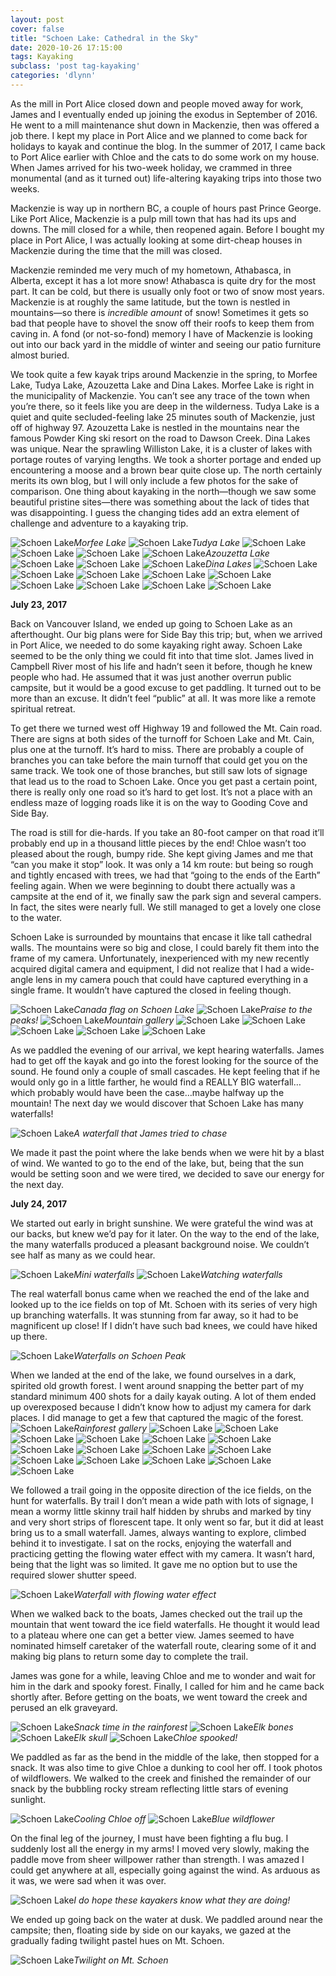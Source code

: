 ```yaml
---
layout: post
cover: false
title: "Schoen Lake: Cathedral in the Sky"
date: 2020-10-26 17:15:00
tags: Kayaking
subclass: 'post tag-kayaking'
categories: 'dlynn'
---
```


As the mill in Port Alice closed down and people moved away for work, James and I eventually ended up joining the exodus in September of 2016. He went to a mill maintenance shut down in Mackenzie, then was offered a job there. I kept my place in Port Alice and we planned to come back for holidays to kayak and continue the blog. In the summer of 2017, I came back to Port Alice earlier with Chloe and the cats to do some work on my house. When James arrived for his two-week holiday, we crammed in three monumental (and as it turned out) life-altering kayaking trips into those two weeks.

Mackenzie is way up in northern BC, a couple of hours past Prince George. Like Port Alice, Mackenzie is a pulp mill town that has had its ups and downs. The mill closed for a while, then reopened again. Before I bought my place in Port Alice, I was actually looking at some dirt-cheap houses in Mackenzie during the time that the mill was closed.

Mackenzie reminded me very much of my hometown, Athabasca, in Alberta, except it has a lot more snow! Athabasca is quite dry for the most part. It can be cold, but there is usually only foot or two of snow most years. Mackenzie is at roughly the same latitude, but the town is nestled in mountains—so there is <i>incredible amount</i> of snow! Sometimes it gets so bad that people have to shovel the snow off their roofs to keep them from caving in. A fond (or not-so-fond) memory I have of Mackenzie is looking out into our back yard in the middle of winter and seeing our patio furniture almost buried.

We took quite a few kayak trips around Mackenzie in the spring, to Morfee Lake, Tudya Lake, Azouzetta Lake and Dina Lakes. Morfee Lake is right in the municipality of Mackenzie. You can’t see any trace of the town when you’re there, so it feels like you are deep in the wilderness. Tudya Lake is a quiet and quite secluded-feeling lake 25 minutes south of Mackenzie, just off of highway 97. Azouzetta Lake is nestled in the mountains near the famous Powder King ski resort on the road to Dawson Creek. Dina Lakes was unique. Near the sprawling Williston Lake, it is a cluster of lakes with portage routes of varying lengths. We took a shorter portage and ended up encountering a moose and a brown bear quite close up. The north certainly merits its own blog, but I will only include a few photos for the sake of comparison. One thing about kayaking in the north—though we saw some beautiful pristine sites—there was something about the lack of tides that was disappointing. I guess the changing tides add an extra element of challenge and adventure to a kayaking trip.

![Schoen Lake](/assets/images/post15-schoenlake/morfee_10.jpg)*Morfee Lake*
![Schoen Lake](/assets/images/post15-schoenlake/tudya_68.jpg)*Tudya Lake*
![Schoen Lake](/assets/images/post15-schoenlake/tudya_107.jpg)
![Schoen Lake](/assets/images/post15-schoenlake/tudya_205.jpg)
![Schoen Lake](/assets/images/post15-schoenlake/tudya_250.jpg)
![Schoen Lake](/assets/images/post15-schoenlake/azuouzetta_235.jpg)*Azouzetta Lake*
![Schoen Lake](/assets/images/post15-schoenlake/azouzetta_278.jpg)
![Schoen Lake](/assets/images/post15-schoenlake/azouzetta_295.jpg)
![Schoen Lake](/assets/images/post15-schoenlake/dina_1.jpg)*Dina Lakes*
![Schoen Lake](/assets/images/post15-schoenlake/dina_2.jpg)
![Schoen Lake](/assets/images/post15-schoenlake/dina_3.jpg)
![Schoen Lake](/assets/images/post15-schoenlake/dina_4.jpg)
![Schoen Lake](/assets/images/post15-schoenlake/dina_5.jpg)
![Schoen Lake](/assets/images/post15-schoenlake/dina_6.jpg)
![Schoen Lake](/assets/images/post15-schoenlake/dina_7.jpg)
![Schoen Lake](/assets/images/post15-schoenlake/dina_8.jpg)
![Schoen Lake](/assets/images/post15-schoenlake/dina_9.jpg)
![Schoen Lake](/assets/images/post15-schoenlake/dina_10.jpg)

<b>July 23, 2017</b>

Back on Vancouver Island, we ended up going to Schoen Lake as an afterthought. Our big plans were for Side Bay this trip; but, when we arrived in Port Alice, we needed to do some kayaking right away. Schoen Lake seemed to be the only thing we could fit into that time slot. James lived in Campbell River most of his life and hadn’t seen it before, though he knew people who had. He assumed that it was just another overrun public campsite, but it would be a good excuse to get paddling. It turned out to be more than an excuse. It didn’t feel “public” at all. It was more like a remote spiritual retreat. 

To get there we turned west off Highway 19 and followed the Mt. Cain road. There are signs at both sides of the turnoff for Schoen Lake and Mt. Cain, plus one at the turnoff. It’s hard to miss. There are probably a couple of branches you can take before the main turnoff that could get you on the same track. We took one of those branches, but still saw lots of signage that lead us to the road to Schoen Lake. Once you get past a certain point, there is really only one road so it’s hard to get lost. It’s not a place with an endless maze of logging roads like it is on the way to Gooding Cove and Side Bay.

The road is still for die-hards. If you take an 80-foot camper on that road it’ll probably end up in a thousand little pieces by the end! Chloe wasn’t too pleased about the rough, bumpy ride. She kept giving James and me that “can you make it stop” look. It was only a 14 km route: but being so rough and tightly encased with trees, we had that “going to the ends of the Earth” feeling again. When we were beginning to doubt there actually was a campsite at the end of it, we finally saw the park sign and several campers. In fact, the sites were nearly full. We still managed to get a lovely one close to the water.

Schoen Lake is surrounded by mountains that encase it like tall cathedral walls. The mountains were so big and close, I could barely fit them into the frame of my camera. Unfortunately, inexperienced with my new recently acquired digital camera and equipment, I did not realize that I had a wide-angle lens in my camera pouch that could have captured everything in a single frame. It wouldn’t have captured the closed in feeling though. 

![Schoen Lake](/assets/images/post15-schoenlake/canada_flag.jpg)*Canada flag on Schoen Lake*
![Schoen Lake](/assets/images/post15-schoenlake/praise_peaks.jpg)*Praise to the peaks!*
![Schoen Lake](/assets/images/post15-schoenlake/mountain_0.jpg)*Mountain gallery*
![Schoen Lake](/assets/images/post15-schoenlake/mountain_1.jpg)
![Schoen Lake](/assets/images/post15-schoenlake/mountain_2.jpg)
![Schoen Lake](/assets/images/post15-schoenlake/mountain_3.jpg)
![Schoen Lake](/assets/images/post15-schoenlake/mountain_4.jpg)
![Schoen Lake](/assets/images/post15-schoenlake/mountain_6.jpg)

As we paddled the evening of our arrival, we kept hearing waterfalls. James had to get off the kayak and go into the forest looking for the source of the sound. He found only a couple of small cascades. He kept feeling that if he would only go in a little farther, he would find a REALLY BIG waterfall…which probably would have been the case…maybe halfway up the mountain! The next day we would discover that Schoen Lake has many waterfalls! 

![Schoen Lake](/assets/images/post15-schoenlake/waterfall_james.jpg)*A waterfall that James tried to chase*

We made it past the point where the lake bends when we were hit by a blast of wind. We wanted to go to the end of the lake, but, being that the sun would be setting soon and we were tired, we decided to save our energy for the next day.

<b>July 24, 2017</b>

We started out early in bright sunshine. We were grateful the wind was at our backs, but knew we’d pay for it later. On the way to the end of the lake, the many waterfalls produced a pleasant background noise. We couldn’t see half as many as we could hear.

![Schoen Lake](/assets/images/post15-schoenlake/mini_waterfalls.jpg)*Mini waterfalls*
![Schoen Lake](/assets/images/post15-schoenlake/watching_waterfalls.jpg)*Watching waterfalls*

The real waterfall bonus came when we reached the end of the lake and looked up to the ice fields on top of Mt. Schoen with its series of very high up branching waterfalls. It was stunning from far away, so it had to be magnificent up close! If I didn’t have such bad knees, we could have hiked up there. 

![Schoen Lake](/assets/images/post15-schoenlake/waterfall_schoenpeak.jpg)*Waterfalls on Schoen Peak*

When we landed at the end of the lake, we found ourselves in a dark, spirited old growth forest. I went around snapping the better part of my standard minimum 400 shots for a daily kayak outing. A lot of them ended up overexposed because I didn’t know how to adjust my camera for dark places. I did manage to get a few that captured the magic of the forest. 
![Schoen Lake](/assets/images/post15-schoenlake/rf_0.jpg)*Rainforest gallery*
![Schoen Lake](/assets/images/post15-schoenlake/rf_1.jpg)
![Schoen Lake](/assets/images/post15-schoenlake/rf_2.jpg)
![Schoen Lake](/assets/images/post15-schoenlake/rf_3.jpg)
![Schoen Lake](/assets/images/post15-schoenlake/rf_4.jpg)
![Schoen Lake](/assets/images/post15-schoenlake/rf_5.jpg)
![Schoen Lake](/assets/images/post15-schoenlake/rf_6.jpg)
![Schoen Lake](/assets/images/post15-schoenlake/rf_7.jpg)
![Schoen Lake](/assets/images/post15-schoenlake/rf_8.jpg)
![Schoen Lake](/assets/images/post15-schoenlake/rf_9.jpg)
![Schoen Lake](/assets/images/post15-schoenlake/rf_10.jpg)
![Schoen Lake](/assets/images/post15-schoenlake/rf_11.jpg)
![Schoen Lake](/assets/images/post15-schoenlake/rf_12.jpg)
![Schoen Lake](/assets/images/post15-schoenlake/rf_13.jpg)
![Schoen Lake](/assets/images/post15-schoenlake/rf_14.jpg)
![Schoen Lake](/assets/images/post15-schoenlake/rf_15.jpg)

We followed a trail going in the opposite direction of the ice fields, on the hunt for waterfalls. By trail I don’t mean a wide path with lots of signage, I mean a wormy little skinny trail half hidden by shrubs and marked by tiny and very short strips of florescent tape. It only went so far, but it did at least bring us to a small waterfall. James, always wanting to explore, climbed behind it to investigate. I sat on the rocks, enjoying the waterfall and practicing getting the flowing water effect with my camera. It wasn’t hard, being that the light was so limited. It gave me no option but to use the required slower shutter speed. 

![Schoen Lake](/assets/images/post15-schoenlake/flowing_waterfall.jpg)*Waterfall with flowing water effect*

When we walked back to the boats, James checked out the trail up the mountain that went toward the ice field waterfalls. He thought it would lead to a plateau where one can get a better view. James seemed to have nominated himself caretaker of the waterfall route, clearing some of it and making big plans to return some day to complete the trail. 

James was gone for a while, leaving Chloe and me to wonder and wait for him in the dark and spooky forest. Finally, I called for him and he came back shortly after. Before getting on the boats, we went toward the creek and perused an elk graveyard. 

![Schoen Lake](/assets/images/post15-schoenlake/snack_time_rainforest.jpg)*Snack time in the rainforest*
![Schoen Lake](/assets/images/post15-schoenlake/elk_bones.jpg)*Elk bones*
![Schoen Lake](/assets/images/post15-schoenlake/elk_skull.jpg)*Elk skull*
![Schoen Lake](/assets/images/post15-schoenlake/chloe_spooked.jpg)*Chloe spooked!*

We paddled as far as the bend in the middle of the lake, then stopped for a snack. It was also time to give Chloe a dunking to cool her off. I took photos of wildflowers. We walked to the creek and finished the remainder of our snack by the bubbling rocky stream reflecting little stars of evening sunlight. 

![Schoen Lake](/assets/images/post15-schoenlake/cooling_off.jpg)*Cooling Chloe off*
![Schoen Lake](/assets/images/post15-schoenlake/blue_wildflower.jpg)*Blue wildflower*

On the final leg of the journey, I must have been fighting a flu bug. I suddenly lost all the energy in my arms! I moved very slowly, making the paddle move from sheer willpower rather than strength. I was amazed I could get anywhere at all, especially going against the wind. As arduous as it was, we were sad when it was over.

![Schoen Lake](/assets/images/post15-schoenlake/kayakers.jpg)*I do hope these kayakers know what they are doing!*

We ended up going back on the water at dusk. We paddled around near the campsite; then, floating side by side on our kayaks, we gazed at the gradually fading twilight pastel hues on Mt. Schoen. 

![Schoen Lake](/assets/images/post15-schoenlake/twilight_on_shoen.jpg)*Twilight on Mt. Schoen*
